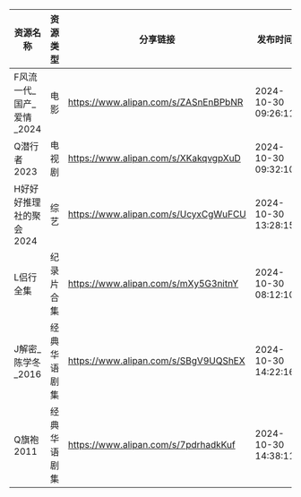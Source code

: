 | 资源名称             | 资源类型   | 分享链接                                 | 发布时间                |
| ---------------- | ------ | ------------------------------------ | ------------------- |
| F风流一代_国产_爱情_2024 | 电影     | https://www.alipan.com/s/ZASnEnBPbNR | 2024-10-30 09:26:11 |
| Q潜行者2023         | 电视剧    | https://www.alipan.com/s/XKakqvgpXuD | 2024-10-30 09:32:10 |
| H好好好推理社的聚会2024   | 综艺     | https://www.alipan.com/s/UcyxCgWuFCU | 2024-10-30 13:28:15 |
| L侣行全集            | 纪录片合集  | https://www.alipan.com/s/mXy5G3nitnY | 2024-10-30 08:12:10 |
| J解密_陈学冬_2016     | 经典华语剧集 | https://www.alipan.com/s/SBgV9UQShEX | 2024-10-30 14:22:16 |
| Q旗袍2011          | 经典华语剧集 | https://www.alipan.com/s/7pdrhadkKuf | 2024-10-30 14:38:11 |
